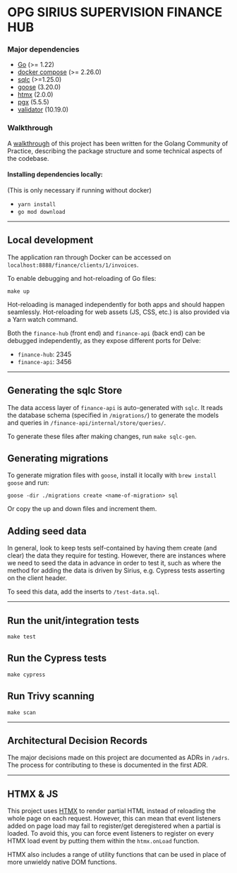 # OPG SIRIUS SUPERVISION FINANCE HUB

### Major dependencies
- [Go](https://golang.org/) (>= 1.22)
- [docker compose](https://docs.docker.com/compose/install/) (>= 2.26.0)
- [sqlc](https://github.com/sqlc-dev/sqlc?tab=readme-ov-file) (>=1.25.0)
- [goose](https://github.com/pressly/goose) (3.20.0)
- [htmx](https://htmx.org/) (2.0.0)
- [pgx](https://github.com/jackc/pgx) (5.5.5)
- [validator](https://github.com/go-playground/validator) (10.19.0)

### Walkthrough
A [walkthrough](docs/walkthrough.md) of this project has been written for the Golang Community of Practice, describing 
the package structure and some technical aspects of the codebase.

#### Installing dependencies locally:
(This is only necessary if running without docker)

- `yarn install`
- `go mod download`
---

## Local development
The application ran through Docker can be accessed on `localhost:8888/finance/clients/1/invoices`.

To enable debugging and hot-reloading of Go files:

`make up`

Hot-reloading is managed independently for both apps and should happen seamlessly. Hot-reloading for web assets (JS, CSS, etc.)
is also provided via a Yarn watch command.

Both the `finance-hub` (front end) and `finance-api` (back end) can be debugged independently, as they expose different
ports for Delve:

* `finance-hub`: 2345
* `finance-api`: 3456

-----
## Generating the sqlc Store
The data access layer of `finance-api` is auto-generated with `sqlc`. It reads the database schema (specified in `/migrations/`)
to generate the models and queries in `/finance-api/internal/store/queries/`.

To generate these files after making changes, run `make sqlc-gen`.

## Generating migrations
To generate migration files with `goose`, install it locally with `brew install goose` and run:

`goose -dir ./migrations create <name-of-migration> sql`

Or copy the up and down files and increment them.

## Adding seed data
In general, look to keep tests self-contained by having them create (and clear) the data they require for testing. However,
there are instances where we need to seed the data in advance in order to test it, such as where the method for adding the 
data is driven by Sirius, e.g. Cypress tests asserting on the client header.

To seed this data, add the inserts to `/test-data.sql`.

-----
## Run the unit/integration tests
`make test`

## Run the Cypress tests
`make cypress`

## Run Trivy scanning
`make scan`

-----
## Architectural Decision Records
The major decisions made on this project are documented as ADRs in `/adrs`. The process for contributing to these is documented
in the first ADR.

-----
## HTMX & JS
This project uses [HTMX](https://htmx.org/) to render partial HTML instead of reloading the whole page on each request. 
However, this can mean that event listeners added on page load may fail to register/get deregistered when a partial is 
loaded. To avoid this, you can force event listeners to register on every HTMX load event by putting them within the 
`htmx.onLoad` function.

HTMX also includes a range of utility functions that can be used in place of more unwieldy native DOM functions.
